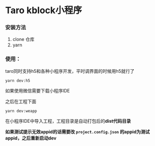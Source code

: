 # Taro kblock小程序



### 安装方法

1. clone 仓库
2. yarn

### 使用：

taro同时支持h5和各种小程序开发，平时调界面的时候用h5就行了

`yarn dev:h5`

如果使用微信需要下载小程序IDE

之后在工程下面

`yarn dev:weapp`

在小程序IDE中导入工程，工程目录是自动打包后的**dist代码目录**

**如果测试提示无效appid的话需要改 `project.config.json` 的appid为测试appid，之后重新启动dev**

